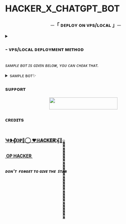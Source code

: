 # HACKER_X_CHATGPT_BOT
<h3 align="center">
    ─「 ᴅᴇᴩʟᴏʏ ᴏɴ ᴠᴘs/ʟᴏᴄᴀʟ 」─
</h3>

<details>
<summary><h3>
- <b> ᴠᴘs/ʟᴏᴄᴀʟ ᴅᴇᴘʟᴏʏᴍᴇɴᴛ ᴍᴇᴛʜᴏᴅ </b>
</h3></summary>

- Get your [Necessary Variables](https://github.com/Music728/HACKER_X_CHATGPT_BOT/blob/main/config.py)
- Upgrade and Update by :
sudo apt-get update && sudo apt-get upgrade -y
- Install required packages by :
sudo apt-get install python3-pip -y
- Install pip by :
sudo pip3 install -U pip
- Clone the repository by :
git clone https://github.com/Music728/HACKER_X_CHATGPT_BOT
- Install/Upgrade setuptools by :
pip3 install --upgrade pip setuptools
- Install requirements by :
pip3 install -U -r requirements.txt
- Fill your variables in config by :
vi config.py

Press I on the keyboard for editing config

Press Ctrl+C when you're done with editing config and :wq to save the config
- Install tmux to keep running your bot when you close the terminal by :
sudo apt install tmux && tmux
- Finally run the bot by :
python3 chatgpt.py
- For getting out from tmux session

Press Ctrl+b and then d</details>


<i>sᴀᴍᴘʟᴇ ʙᴏᴛ ɪs ɢɪᴠᴇɴ ʙᴇʟᴏᴡ, ʏᴏᴜ ᴄᴀɴ ᴄʜᴇᴀᴋ ᴛʜᴀᴛ.</i>
<details>
<summary>sᴀᴍᴘʟᴇ ʙᴏᴛ✨</summary>
<i> ᴀʟʟ ᴛʜᴇ ᴄᴜsᴛᴏᴍɪsᴀᴛɪᴏɴs ʟɪᴋᴇ ᴅɪғғᴇʀᴇɴᴛ sᴛᴀʀᴛ ɪᴍᴀɢᴇs ᴀɴᴅ ᴅɪғғᴇʀᴇɴᴛ sᴛɪᴄᴋᴇʀs ᴀʀᴇ ᴀᴠᴀɪʟᴀʙʟᴇ. ᴢsᴛ ᴄʜᴇᴀᴋ ᴛʜᴇ ᴠᴀʀs ᴀɴᴅ ғᴏʀᴋ ᴛʜᴇ ʀᴇᴘᴏsɪᴛᴏʀʏ.</i>
<p align="center"><a href="https://t.me/O_P_Hacker"> <img src="https://img.shields.io/badge/Sample%20Bot-pink?style=for-the-badge" width="220" height="38.45"/></a></p>
</details>


### sᴜᴘᴘᴏʀᴛ 

<p align="center"><a href="https://t.me/Princes_log_support_group"> <img src="https://img.shields.io/badge/SUPPORT-black?style=for-the-badge" width="220" height="38.45"/></a></p>


### ᴄʀᴇᴅɪᴛs 
# 
<b> [༄❥‌𝄟⃟𝐎𝐏💐⃝‌ٖٖٖٖ ‌ٖٖٖٖٖ♥️‌🇭‌𝐀𝐂𝐊𝐄𝐑 𝄟⃟🦋︎𑲭𑲭𑲭𑲭𑲭𑲭𑲭𑲭𑲭𑲭𑲭𑲭𑲭𑲭𑲭𑲭𑲭𑲭𑲭𑲭𑲭𑲭𑲭𑲭𑲭𑲭𑲭](https://telegram.me/Legend_of_all_groups) <br> <br>
[­ OP HACKER ](https://telegram.me/O_P_HACKER)  </br> <br>

<p><i> ᴅᴏɴ'ᴛ  ғᴏʀɢᴇᴛ ᴛᴏ ɢɪᴠᴇ ᴛʜᴇ  ꜱᴛᴀʀ </i></p>
